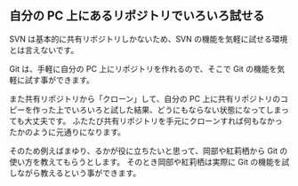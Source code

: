 ## 自分の PC 上にあるリポジトリでいろいろ試せる

SVN は基本的に共有リポジトリしかないため、SVN の機能を気軽に試せる環境とは言えないです。

Git は、手軽に自分の PC 上にリポジトリを作れるので、そこで Git の機能を気軽に試す事ができます。

また共有リポジトリから「クローン」して、自分の PC 上に共有リポジトリのコピーを作った上でいろいろと試した結果、どうにもならない状態になってしまっても大丈夫です。
ふたたび共有リポジトリを手元にクローンすれば何もなかったかのように元通りになります。

そのため例えばまゆり、るかが役に立ちたいと思って、岡部や紅莉栖から Git の使い方を教えてもらうとします。
そのとき岡部や紅莉栖は実際に Git の機能を試しながら教えるという事ができます。
